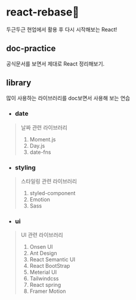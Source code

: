 # react-rebase🐢

두근두근 현업에서 활용 후 다시 시작해보는 React!

## doc-practice

공식문서를 보면서 제대로 React 정리해보기.

## library

많이 사용하는 라이브러리를 doc보면서 사용해 보는 연습

- ### date

> 날짜 관련 라이브러리
>
> 1. Moment.js
> 2. Day.js
> 3. date-fns

- ### styling

> 스타일링 관련 라이브러리
>
> 1. styled-component
> 2. Emotion
> 3. Sass

- ### ui

> UI 관련 라이브러리
>
> 1. Onsen UI
> 2. Ant Design
> 3. React Semantic UI
> 4. React BootStrap
> 5. Meterial UI
> 6. Tailwindcss
> 7. React spring
> 8. Framer Motion
